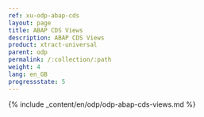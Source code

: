 ```yaml
---
ref: xu-odp-abap-cds
layout: page
title: ABAP CDS Views
description: ABAP CDS Views
product: xtract-universal
parent: odp
permalink: /:collection/:path
weight: 4
lang: en_GB
progressstate: 5
---
```

{% include _content/en/odp/odp-abap-cds-views.md %} 